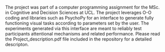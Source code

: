 The project was part of a computer programming assignment for the MSc. in Cognitive and Decision Sciences at UCL.
The project leverages O-O coding and libraries such as PsychoPy for an interface to generate fully functioning visual tasks according to parameters set by the user.
The experiments generated via this interface are meant to reliably test participants attentional mechanisms and related performance.
Please read the Project_description.pdf file included in the repository for a detailed descripton.
